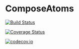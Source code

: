 # ComposeAtoms

[![Build Status](https://travis-ci.org/cortner/ComposeAtoms.jl.svg?branch=master)](https://travis-ci.org/cortner/ComposeAtoms.jl)

[![Coverage Status](https://coveralls.io/repos/cortner/ComposeAtoms.jl/badge.svg?branch=master&service=github)](https://coveralls.io/github/cortner/ComposeAtoms.jl?branch=master)

[![codecov.io](http://codecov.io/github/cortner/ComposeAtoms.jl/coverage.svg?branch=master)](http://codecov.io/github/cortner/ComposeAtoms.jl?branch=master)
